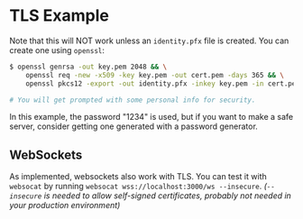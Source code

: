 # TLS Example

Note that this will NOT work unless an `identity.pfx` file is created.
You can create one using `openssl`:

```sh
$ openssl genrsa -out key.pem 2048 && \
    openssl req -new -x509 -key key.pem -out cert.pem -days 365 && \
    openssl pkcs12 -export -out identity.pfx -inkey key.pem -in cert.pem

# You will get prompted with some personal info for security.
```

In this example, the password "1234" is used, but if you want to make a safe server,
consider getting one generated with a password generator.

## WebSockets

As implemented, websockets also work with TLS. You can test it with `websocat` by running `websocat wss://localhost:3000/ws --insecure`. _(`--insecure` is needed to allow self-signed certificates, probably not needed in your production environment)_
